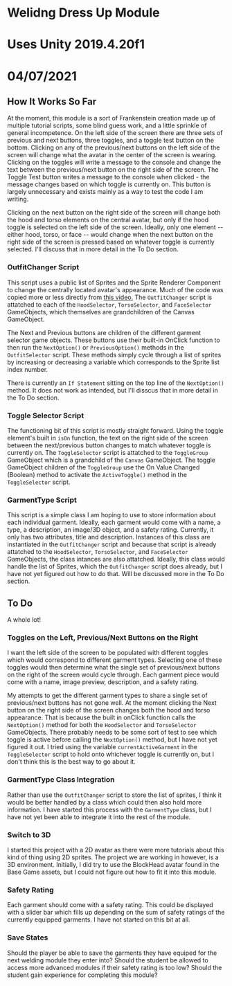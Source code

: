 # Welidng Dress Up Module
# Uses Unity 2019.4.20f1
# 04/07/2021

## How It Works So Far
At the moment, this module is a sort of Frankenstein creation made up of multiple tutorial scripts, some blind guess work, and a little sprinkle of general incompetence. On the left side of the screen there are three sets of previous and next buttons, three toggles, and a toggle test button on the bottom. Clicking on any of the previous/next buttons on the left side of the screen will change what the avatar in the center of the screen is wearing. Clicking on the toggles will write a message to the console and change the text between the previous/next button on the right side of the screen. The Toggle Test button writes a message to the console when clicked - the message changes based on which toggle is currently on. This button is largely unnecessary and exists mainly as a way to test the code I am writing. 

Clicking on the next button on the right side of the screen will change both the hood and torso elements on the central avatar, but only if the hood toggle is selected on the left side of the screen. Ideally, only one element -- either hood, torso, or face -- would change when the next button on the right side of the screen is pressed based on whatever toggle is currently selected. I'll discuss that in more detail in the To Do section.


### OutfitChanger Script
This script uses a public list of Sprites and the Sprite Renderer Component to change the centrally located avatar's appearance. Much of the code was copied more or less directly from [this video.](https://www.youtube.com/watch?v=kAPIWJJ6NQI) The `OutfitChanger` script is attatched to each of the `HoodSelector`, `TorsoSelector`, and `FaceSelector` GameObjects, which themselves are grandchildren of the Canvas GameObject. 

The Next and Previous buttons are children of the different garment selector game objects. These buttons use their built-in OnClick function to then run the `NextOption()` or `PreviousOption()` methods in the `OutfitSelector` script. These methods simply cycle through a list of sprites by increasing or decreasing a variable which corresponds to the Sprite list index number.

There is currently an `If Statement` sitting on the top line of the `NextOption()` method. It does not work as intended, but I'll disscus that in more detail in the To Do section.


### Toggle Selector Script
The functioning bit of this script is mostly straight forward. Using the toggle element's built in `isOn` function, the text on the right side of the screen between the next/previous button changes to match whatever toggle is currently on. The `ToggleSelector` script is attatched to the `ToggleGroup` GameObject which is a grandchild of the `Canvas` GameObject. The toggle GameObject children of the `ToggleGroup` use the On Value Changed (Boolean) method to activate the `ActiveToggle()` method in the `ToggleSelector` script. 


### GarmentType Script
This script is a simple class I am hoping to use to store information about each individual garment. Ideally, each garment would come with a name, a type, a description, an image/3D object, and a safety rating. Currently, it only has two attributes, title and description. Instances of this class are instantiated in the `OutfitChanger` script and because that script is already attatched to the `HoodSelector`, `TorsoSelector`, and `FaceSelector` GameObjects, the class intances are also attatched. Ideally, this class would handle the list of Sprites, which the `OutfitChanger` script does already, but I have not yet figured out how to do that. Will be discussed more in the To Do section.


## To Do
A whole lot! 

### Toggles on the Left, Previous/Next Buttons on the Right
I want the left side of the screen to be populated with different toggles which would correspond to different garment types. Selecting one of these toggles would then determine what the single set of previous/next buttons on the right of the screen would cycle through. Each garment piece would come with a name, image preview, description, and a safety rating. 

My attempts to get the different garment types to share a single set of previous/next buttons has not gone well. At the moment clicking the Next button on the right side of the screen changes both the hood and torso appearance. That is because the built in onClick function calls the `NextOption()` method for both the `HoodSelector` and `TorsoSelector` GameObjects. There probably needs to be some sort of test to see which toggle is active before calling the `NextOption()` method, but I have not yet figured it out. I tried using the variable `currentActiveGarment` in the `ToggleSelector` script to hold onto whichever toggle is currently on, but I don't think this is the best way to go about it.

### GarmentType Class Integration
Rather than use the `OutfitChanger` script to store the list of sprites, I think it would be better handled by a class which could then also hold more information. I have started this process with the `GarmentType` class, but I have not yet been able to integrate it into the rest of the module. 

### Switch to 3D
I started this project with a 2D avatar as there were more tutorials about this kind of thing using 2D sprites. The project we are working in however, is a 3D environment. Initially, I did try to use the BlockHead avatar found in the Base Game assets, but I could not figure out how to fit it into this module. 

### Safety Rating 
Each garment should come with a safety rating. This could be displayed with a slider bar which fills up depending on the sum of safety ratings of the currently equipped garments. I have not started on this bit at all.

### Save States
Should the player be able to save the garments they have equiped for the next welding module they enter into? Should the student be allowed to access more advanced modules if their safety rating is too low? Should the student gain experience for completing this module?



